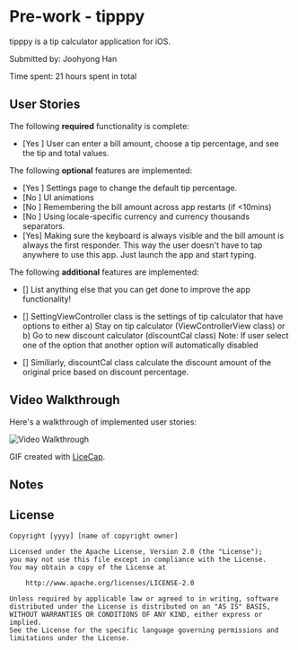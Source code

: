 # Pre-work - tipppy

tipppy is a tip calculator application for iOS.

Submitted by: Joohyong Han 

Time spent: 21 hours spent in total

## User Stories

The following **required** functionality is complete:

* [Yes ] User can enter a bill amount, choose a tip percentage, and see the tip and total values.

The following **optional** features are implemented:
* [Yes ] Settings page to change the default tip percentage.
* [No ] UI animations
* [No ] Remembering the bill amount across app restarts (if <10mins)
* [No ] Using locale-specific currency and currency thousands separators.
* [Yes] Making sure the keyboard is always visible and the bill amount is always the first responder. This way the user doesn't have to tap anywhere to use this app. Just launch the app and start typing.

The following **additional** features are implemented:

- [] List anything else that you can get done to improve the app functionality!
- [] SettingViewController class is the settings of tip calculator that have options to either 
        a) Stay on tip calculator (ViewControllerView class) or 
        b) Go to new discount calculator (discountCal class) 
        Note: If user select one of the option that another option will automatically disabled 
        
- [] Similiarly, discountCal class calculate the discount amount of the original price based on discount percentage.
## Video Walkthrough 

Here's a walkthrough of implemented user stories:

<img src='http://i.imgur.com/link/to/your/gif/file.gif' title='Video Walkthrough' width='' alt='Video Walkthrough' />

GIF created with [LiceCap](http://www.cockos.com/licecap/).

## Notes


## License

    Copyright [yyyy] [name of copyright owner]

    Licensed under the Apache License, Version 2.0 (the "License");
    you may not use this file except in compliance with the License.
    You may obtain a copy of the License at

        http://www.apache.org/licenses/LICENSE-2.0

    Unless required by applicable law or agreed to in writing, software
    distributed under the License is distributed on an "AS IS" BASIS,
    WITHOUT WARRANTIES OR CONDITIONS OF ANY KIND, either express or implied.
    See the License for the specific language governing permissions and
    limitations under the License.
